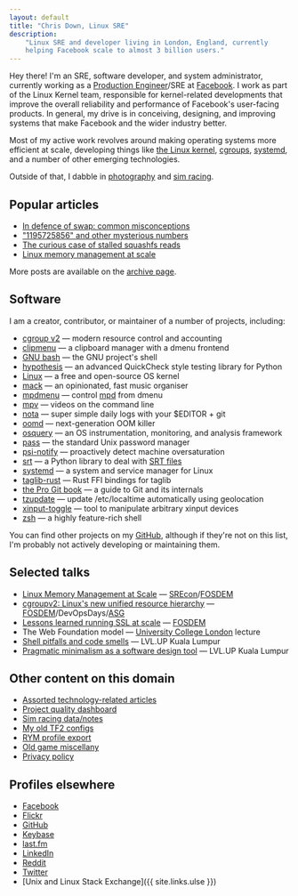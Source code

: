 ```yaml
---
layout: default
title: "Chris Down, Linux SRE"
description:
    "Linux SRE and developer living in London, England, currently
    helping Facebook scale to almost 3 billion users."
---
```



Hey there! I'm an SRE, software developer, and system administrator, currently
working as a [Production Engineer][]/SRE at [Facebook][]. I work as part of the
Linux Kernel team, responsible for kernel-related developments that improve the
overall reliability and performance of Facebook's user-facing products. In
general, my drive is in conceiving, designing, and improving systems that make
Facebook and the wider industry better.

Most of my active work revolves around making operating systems more efficient
at scale, developing things like [the Linux kernel](https://lore.kernel.org/patchwork/project/lkml/list/?series=&submitter=25468&state=*&q=&archive=&delegate=),
[cgroups](https://www.youtube.com/watch?v=ikZ8_mRotT4),
[systemd](https://github.com/systemd/systemd), and a number of other emerging
technologies.

Outside of that, I dabble in
[photography](https://www.flickr.com/photos/chrisdown/albums/72157711447135721?layout=justified)
and [sim racing](/racing.html).

[Facebook]: https://www.facebook.com
[Production Engineer]: https://www.quora.com/What-is-it-like-to-be-a-Production-Engineer-at-Facebook/answer/Larry-Schrof

## Popular articles

- [In defence of swap: common misconceptions](/2018/01/02/in-defence-of-swap.html)
- ["1195725856" and other mysterious numbers](/2020/01/13/1195725856-and-friends-the-origins-of-mysterious-numbers.html)
- [The curious case of stalled squashfs reads](/2018/04/17/kernel-adventures-the-curious-case-of-squashfs-stalls.html)
- [Linux memory management at scale](/2019/07/18/linux-memory-management-at-scale.html)

More posts are available on the [archive page](/archive.html).

## Software

I am a creator, contributor, or maintainer of a number of projects, including:

- [cgroup v2](https://www.youtube.com/watch?v=ikZ8_mRotT4) — modern resource control and accounting
- [clipmenu](https://github.com/cdown/clipmenu) — a clipboard manager with a dmenu frontend
- [GNU bash](https://www.gnu.org/software/bash/) — the GNU project's shell
- [hypothesis](https://github.com/DRMacIver/hypothesis) — an advanced QuickCheck style testing library for Python
- [Linux](https://lore.kernel.org/patchwork/project/lkml/list/?series=&submitter=25468&state=*&q=&archive=&delegate=) — a free and open-source OS kernel
- [mack](https://github.com/cdown/mack) — an opinionated, fast music organiser
- [mpdmenu](https://github.com/cdown/mpdmenu) — control [mpd][] from dmenu
- [mpv](https://github.com/mpv-player/mpv) — videos on the command line
- [nota](https://github.com/cdown/nota) — super simple daily logs with your $EDITOR + git
- [oomd](https://github.com/facebookincubator/oomd) — next-generation OOM killer
- [osquery](https://github.com/facebook/osquery) — an OS instrumentation, monitoring, and analysis framework
- [pass](https://www.passwordstore.org/) — the standard Unix password manager
- [psi-notify](https://github.com/cdown/psi-notify) — proactively detect machine oversaturation
- [srt](https://github.com/cdown/srt) — a Python library to deal with [SRT files][]
- [systemd](https://github.com/systemd/systemd) — a system and service manager for Linux
- [taglib-rust](https://github.com/ebassi/taglib-rust) — Rust FFI bindings for taglib
- [the Pro Git book](https://git-scm.com/book/en/v2) — a guide to Git and its internals
- [tzupdate](https://github.com/cdown/tzupdate) — update /etc/localtime automatically using geolocation
- [xinput-toggle](https://github.com/cdown/xinput-toggle) — tool to manipulate arbitrary xinput devices
- [zsh](https://www.zsh.org/) — a highly feature-rich shell

You can find other projects on my [GitHub][], although if they're not on this
list, I'm probably not actively developing or maintaining them.

## Selected talks

- [Linux Memory Management at
  Scale](/2019/07/18/linux-memory-management-at-scale.html) —
  [SREcon](https://www.usenix.org/conference/srecon19asia/presentation/down)/[FOSDEM](https://fosdem.org/2020/schedule/event/containers_memory_management/)
- [cgroupv2: Linux's new unified resource
  hierarchy](https://www.youtube.com/watch?v=ikZ8_mRotT4) —
  [FOSDEM](https://archive.fosdem.org/2017/schedule/event/cgroupv2/)/DevOpsDays/[ASG](https://cfp.all-systems-go.io/en/ASG2017/public/events/96)
- [Lessons learned running SSL at
  scale](https://www.youtube.com/watch?v=9Ya8H-9Hrp4) —
  [FOSDEM](https://archive.fosdem.org/2016/schedule/event/sslmanagement/)
- The Web Foundation model — [University College
  London](https://www.ucl.ac.uk/) lecture
- [Shell pitfalls and code
  smells](http://slides.com/chrisdown/avoiding-bash-pitfalls-and-code-smells/fullscreen)
  — LVL.UP Kuala Lumpur
- [Pragmatic minimalism as a software design
  tool](http://slides.com/chrisdown/pragmaticminimalism/fullscreen) — LVL.UP
  Kuala Lumpur

## Other content on this domain

- [Assorted technology-related articles](/archive.html)
- [Project quality dashboard](/builds)
- [Sim racing data/notes](/racing.html)
- [My old TF2 configs](/tf2)
- [RYM profile export](/rym.html)
- [Old game miscellany](/oldgames.html)
- [Privacy policy](/privacy.html)

## Profiles elsewhere

- [Facebook][]
- [Flickr](https://www.flickr.com/photos/chrisdown/albums/72157711447135721)
- [GitHub][]
- [Keybase](https://keybase.io/cdown)
- [last.fm][]
- [LinkedIn](https://www.linkedin.com/in/chrisldown)
- [Reddit][]
- [Twitter][]
- [Unix and Linux Stack Exchange]({{ site.links.ulse }})


[SRT files]: https://en.wikipedia.org/wiki/SubRip#SubRip_text_file_format
[mpd]: http://mpd.wikia.com/
[Hanyu Pinyin]: https://en.wikipedia.org/wiki/Pinyin
[Arch User Repository]: https://aur.archlinux.org/
[GitHub]: https://github.com/cdown
[Travis CI]: https://travis-ci.org
[Facebook]: https://facebook.com/christopherdown
[Twitter]: https://twitter.com/unixchris
[last.fm]: http://last.fm/user/unixchris
[Reddit]: https://www.reddit.com/user/chrisdown/

<!-- Structured data for Google -->

<div itemscope="" itemtype="http://schema.org/Person">
<meta itemprop="gender" content="Male">
<meta itemprop="jobTitle" content="Production Engineer at Facebook">
<meta itemprop="email" content="chris@chrisdown.name">
<meta itemprop="url" content="https://chrisdown.name">
<meta itemprop="image" content="https://chrisdown.name/images/hnr.jpg">
<meta itemprop="worksFor" content="Facebook">
<meta itemprop="name" content="Chris Down">
<meta itemprop="description" content="Chris Down is a software developer and system administrator, currently working as a Production Engineer/SRE at Facebook. He works as part of the Linux Kernel team, responsible for kernel-related developments that improve the overall scalability, performance, and reliability of Facebook’s user-facing products.">
</div>
